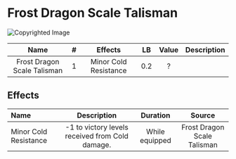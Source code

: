 # Frost Dragon Scale Talisman

![Copyrighted Image](FrostDragonScaleTalisman.png)

|            Name            | # |        Effects        | LB | Value | Description |
| :-------------------------: | :-: | :-------------------: | :-: | :---: | ----------- |
| Frost Dragon Scale Talisman | 1 | Minor Cold Resistance | 0.2 |   ?   |             |

## Effects

| Name                  |                      Description                      |    Duration    |           Source           |
| :-------------------- | :---------------------------------------------: | :------------: | :-------------------------: |
| Minor Cold Resistance | -1 to victory levels received from Cold damage. | While equipped | Frost Dragon Scale Talisman |
